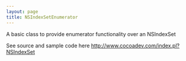 ```yaml
---
layout: page
title: NSIndexSetEnumerator
---
```


A basic class to provide enumerator functionality over an NSIndexSet

See source and sample code here  http://www.cocoadev.com/index.pl?NSIndexSet

